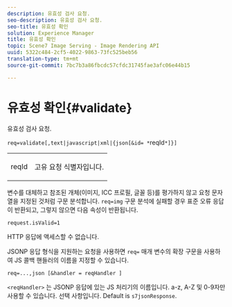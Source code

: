 ```yaml
---
description: 유효성 검사 요청.
seo-description: 유효성 검사 요청.
seo-title: 유효성 확인
solution: Experience Manager
title: 유효성 확인
topic: Scene7 Image Serving - Image Rendering API
uuid: 5322c484-2cf5-4022-9863-73fc525beb56
translation-type: tm+mt
source-git-commit: 7bc7b3a86fbcdc57cfdc31745fae3afc06e44b15

---
```



# 유효성 확인{#validate}

유효성 검사 요청.

`req=validate[,text|javascript|xml|{json[&id= *`reqId`*]}]`

<table id="simpletable_F214CDA7580A46C0B5CF14CF13AA9B0A"> 
 <tr class="strow"> 
  <td class="stentry"> <p><span class="codeph"><span class="varname"> reqId</span></span> </p> </td> 
  <td class="stentry"> <p>고유 요청 식별자입니다. </p></td> 
 </tr> 
</table>

변수를 대체하고 참조된 개체(이미지, ICC 프로필, 글꼴 등)를 평가하지 않고 요청 문자열을 지정된 것처럼 구문 분석합니다. `req=img` 구문 분석에 실패할 경우 표준 오류 응답이 반환되고, 그렇지 않으면 다음 속성이 반환됩니다.

`request.isValid=1`

HTTP 응답에 액세스할 수 없습니다.

JSONP 응답 형식을 지원하는 요청을 사용하면 `req=` 매개 변수의 확장 구문을 사용하여 JS 콜백 핸들러의 이름을 지정할 수 있습니다.

`req=...,json [&handler = reqHandler ]`

`<reqHandler>` 는 JSONP 응답에 있는 JS 처리기의 이름입니다. a-z, A-Z 및 0-9자만 사용할 수 있습니다. 선택 사항입니다. Default is `s7jsonResponse`.
